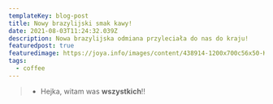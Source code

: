 ```yaml
---
templateKey: blog-post
title: Nowy brazylijski smak kawy!
date: 2021-08-03T11:24:32.039Z
description: Nowa brazylijska odmiana przyleciała do nas do kraju!
featuredpost: true
featuredimage: https://joya.info/images/content/438914-1200x700c56x50-Kaffee-mit-pflanzlicher-Milch-Barista_1200x798.jpg
tags:
  - coffee
---
```

> * Hejka, witam was **wszystkich**!!